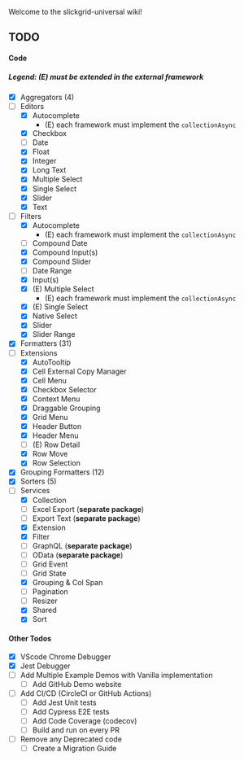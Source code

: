 Welcome to the slickgrid-universal wiki!

## TODO
#### Code
##### Legend: (E) must be extended in the external framework
- [x] Aggregators (4)
- [ ] Editors
  - [x] Autocomplete
    - (E) each framework must implement the `collectionAsync` 
  - [x] Checkbox
  - [ ] Date
  - [x] Float
  - [x] Integer
  - [x] Long Text
  - [x] Multiple Select
  - [x] Single Select
  - [x] Slider
  - [x] Text
- [ ] Filters
  - [x] Autocomplete
    - (E) each framework must implement the `collectionAsync` 
  - [ ] Compound Date
  - [x] Compound Input(s)
  - [x] Compound Slider
  - [ ] Date Range
  - [x] Input(s)
  - [x] (E) Multiple Select 
    - (E) each framework must implement the `collectionAsync` 
  - [x] (E) Single Select 
  - [x] Native Select 
  - [x] Slider
  - [x] Slider Range
- [x] Formatters (31)
- [ ] Extensions
  - [x] AutoTooltip
  - [x] Cell External Copy Manager
  - [x] Cell Menu
  - [x] Checkbox Selector
  - [x] Context Menu
  - [x] Draggable Grouping
  - [x] Grid Menu
  - [x] Header Button
  - [x] Header Menu
  - [ ] (E) Row Detail
  - [x] Row Move
  - [x] Row Selection
- [x] Grouping Formatters (12)
- [x] Sorters (5)
- [ ] Services
  - [x] Collection
  - [ ] Excel Export (**separate package**)
  - [ ] Export Text (**separate package**)
  - [x] Extension
  - [x] Filter
  - [ ] GraphQL (**separate package**)
  - [ ] OData (**separate package**)
  - [ ] Grid Event
  - [ ] Grid State
  - [x] Grouping & Col Span
  - [ ] Pagination
  - [ ] Resizer
  - [x] Shared
  - [x] Sort

#### Other Todos
- [x] VScode Chrome Debugger
- [x] Jest Debugger
- [ ] Add Multiple Example Demos with Vanilla implementation
  - [ ] Add GitHub Demo website
- [ ] Add CI/CD (CircleCI or GitHub Actions)
  - [ ] Add Jest Unit tests
  - [ ] Add Cypress E2E tests
  - [ ] Add Code Coverage (codecov)
  - [ ] Build and run on every PR
- [ ] Remove any Deprecated code
  - [ ] Create a Migration Guide 
